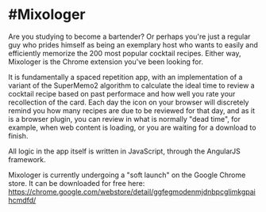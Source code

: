 #Mixologer
===

Are you studying to become a bartender? Or perhaps you're just a regular guy who prides himself as being an exemplary host who wants to easily and efficiently memorize the 200 most popular cocktail recipes. Either way, Mixologer is the Chrome extension you've been looking for. 

It is fundamentally a spaced repetition app, with an implementation of a variant of the SuperMemo2 algorithm to calculate the ideal time to review a cocktail recipe based on past performace and how well you rate your recollection of the card. Each day the icon on your browser will discretely remind you how many recipes are due to be reviewed for that day, and as it is a browser plugin, you can review in what is normally "dead time", for example, when web content is loading, or you are waiting for a download to finish.

All logic in the app itself is written in JavaScript, through the AngularJS framework.

Mixologer is currently undergoing a "soft launch" on the Google Chrome store. It can be downloaded for free here: https://chrome.google.com/webstore/detail/ggfegmodenmjdnbpcglimkgpaihcmdfd/